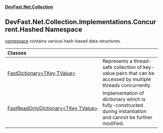 #### [DevFast.Net.Collection](index.md 'index')

## DevFast.Net.Collection.Implementations.Concurrent.Hashed Namespace

[namespace](https://docs.microsoft.com/en-us/dotnet/csharp/language-reference/keywords/namespace 'https://docs.microsoft.com/en-us/dotnet/csharp/language-reference/keywords/namespace') contains various hash-based data-structures.

| Classes | |
| :--- | :--- |
| [FastDictionary&lt;TKey,TValue&gt;](DevFast.Net.Collection.Implementations.Concurrent.Hashed.FastDictionary_TKey,TValue_.md 'DevFast.Net.Collection.Implementations.Concurrent.Hashed.FastDictionary<TKey,TValue>') | Represents a thread-safe collection of key-value pairs that can be accessed by multiple threads concurrently. |
| [FastReadOnlyDictionary&lt;TKey,TValue&gt;](DevFast.Net.Collection.Implementations.Concurrent.Hashed.FastReadOnlyDictionary_TKey,TValue_.md 'DevFast.Net.Collection.Implementations.Concurrent.Hashed.FastReadOnlyDictionary<TKey,TValue>') | Implementation of dictionary which is fully-constructed during instantiation and cannot be further modified. |
